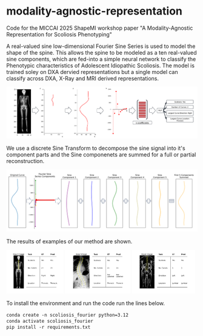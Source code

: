 # modality-agnostic-representation
Code for the MICCAI 2025 ShapeMI workshop paper "A Modality-Agnostic Representation for Scoliosis Phenotyping"

A real-valued sine low-dimensional Fourier Sine Series is used to model the shape of the spine. This allows the spine to be modeled as a ten real-valued sine components, which are fed-into a simple neural network to classify the Phenotypic characteristics of Adolescent Idiopathic Scoliosis. The model is trained soley on DXA dervied representations but a single model can classify across DXA, X-Ray and MRI derived representations.


![alt text](plots/fourier_process.png "An overview of the process and classification")


We use a discrete Sine Transform to decompose the sine signal into it's component parts and the Sine componenets are summed for a full or partial reconstruction.

![alt text](plots/summed_sine_coefficients.png "Partial Reconstruction of a Curve")

The results of examples of our method are shown.  
<p float="left">
  <img src="plots/dxa_results_plot.png" alt="DXA" width=30%/>
  <img src="plots/xray_results_plot.png" alt="X-ray" width=34.2%/>
  <img src="plots/mri_results_plot.png" alt="MRI"/ width=33.1%>
</p>

To install the environment and run the code run the lines below.
<pre><code>conda create -n scoliosis_fourier python=3.12
conda activate scoliosis_fourier
pip install -r requirements.txt</code></pre>
